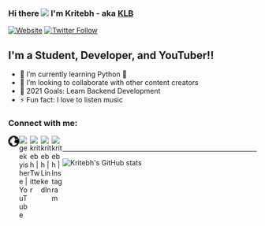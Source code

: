 ### Hi there <img src="https://media.giphy.com/media/hvRJCLFzcasrR4ia7z/giphy.gif" width="25px"> I'm Kritebh - aka [KLB][website] 

[![Website](https://img.shields.io/website?label=geekyishere.com&style=for-the-badge&url=https%3A%2F%2Fcodestackr.com)](https://www.geekyishere.com)
[![Twitter Follow](https://img.shields.io/twitter/follow/kritebh?color=1DA1F2&logo=twitter&style=for-the-badge)](https://twitter.com/intent/follow?original_referer=https%3A%2F%2Fgithub.com%2Fkritebh&screen_name=kritebh)

## I'm a Student, Developer, and YouTuber!!

- 🌱 I’m currently learning Python 🤞
- 👯 I’m looking to collaborate with other content creators
- 🥅 2021 Goals: Learn Backend Development
- ⚡ Fun fact: I love to listen music 


### Connect with me:

[<img align="left" alt="geekyishere.com" width="22px" src="https://raw.githubusercontent.com/iconic/open-iconic/master/svg/globe.svg" />][website]

[<img align="left" alt="geekyishere | YouTube" width="22px" src="https://cdn.jsdelivr.net/npm/simple-icons@v3/icons/youtube.svg" />][youtube]

[<img align="left" alt="kritebh | Twitter" width="22px" src="https://cdn.jsdelivr.net/npm/simple-icons@v3/icons/twitter.svg" />][twitter]

[<img align="left" alt="kritebh | LinkedIn" width="22px" src="https://cdn.jsdelivr.net/npm/simple-icons@v3/icons/linkedin.svg" />][linkedin]

[<img align="left" alt="kritebh | Instagram" width="22px" src="https://cdn.jsdelivr.net/npm/simple-icons@v3/icons/instagram.svg" />][instagram]


<br />


---



  ![Kritebh's GitHub stats](https://github-readme-stats.vercel.app/api?username=kritebh&show_icons=true&theme=dark)


[website]: https://www.geekyishere.com
[twitter]: https://twitter.com/kritebh
[youtube]: https://www.youtube.com/channel/UC0EAbcYp9bF9TdqYUIaTQxQ
[instagram]: https://instagram.com/kritebh
[linkedin]: https://linkedin.com/in/kritebh
